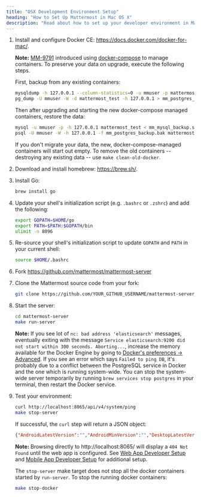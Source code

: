 ```yaml
---
title: "OSX Development Environment Setup"
heading: "How to Set Up Mattermost in Mac OS X"
description: "Read about how to set up your developer environment in Mattermost using a Mac OS X."
---
```


1. Install and configure Docker CE: https://docs.docker.com/docker-for-mac/.

    **Note:** [MM-9791](https://github.com/mattermost/mattermost-server/pull/10872) introduced using [docker-compose](https://docs.docker.com/compose/) to manage containers. To preserve your data on upgrade, execute the following steps.

    First, backup from any existing containers:
    ```sh
    mysqldump -h 127.0.0.1 --column-statistics=0 -u mmuser -p mattermost_test > mm_mysql_backup.sql
    pg_dump -U mmuser -W -d mattermost_test -h 127.0.0.1 > mm_postgres_backup.bak
    ```
    Then after upgrading and starting the new docker-compose managed containers, restore the data:
    ```sh
    mysql -u mmuser -p -h 127.0.0.1 mattermost_test < mm_mysql_backup.sql
    psql -U mmuser -W -h 127.0.0.1 -f mm_postgres_backup.bak mattermost_test
    ```
    If you don't migrate your data, the new, docker-compose-managed containers will start out empty. To remove the old containers -- destroying any existing data -- use `make clean-old-docker`.


2. Download and install homebrew: https://brew.sh/.

3. Install Go:
    ```sh
    brew install go
    ```

4. Update your shell's initialization script (e.g. `.bashrc` or `.zshrc`) and add the following:

    ```sh
    export GOPATH=$HOME/go
    export PATH=$PATH:$GOPATH/bin
    ulimit -n 8096
    ```

5. Re-source your shell's initialization script to update `GOPATH` and `PATH` in your current shell:

    ```sh
    source $HOME/.bashrc
    ```

6. Fork https://github.com/mattermost/mattermost-server

7. Clone the Mattermost source code from your fork:

    ```sh
    git clone https://github.com/YOUR_GITHUB_USERNAME/mattermost-server.git
    ```

8. Start the server:

    ```sh
    cd mattermost-server
    make run-server
    ```

    **Note:** If you see lot of `nc: bad address 'elasticsearch'` messages, eventually exiting with the message `Service elasticsearch:9200 did not start within 300 seconds. Aborting...`,  increase the memory available for the Docker Engine by going to [Docker's preferences -> Advanced](https://docs.docker.com/docker-for-mac/#advanced).
    If you see an error which says `Failed to ping DB`, it's probably due to a conflict between the PostgreSQL service in Docker and the one which is running system-wide. You can stop the system-wide server temporarily by running `brew services stop postgres` in your terminal, then restart the Docker service.

9. Test your environment:

    ```sh
    curl http://localhost:8065/api/v4/system/ping
    make stop-server
    ```

    If successful, the `curl` step will return a JSON object:
    ```json
    {"AndroidLatestVersion":"","AndroidMinVersion":"","DesktopLatestVersion":"","DesktopMinVersion":"","IosLatestVersion":"","IosMinVersion":"","status":"OK"}
    ```

    **Note:** Browsing directly to http://localhost:8065/ will display a `404 Not Found` until the web app is configured. See [Web App Developer Setup](https://developers.mattermost.com/contribute/webapp/developer-setup/) and [Mobile App Developer Setup](https://developers.mattermost.com/contribute/mobile/developer-setup/) for additional setup.

    The `stop-server` make target does not stop all the docker containers started by `run-server`. To stop the running docker containers:

    ```sh
    make stop-docker
    ```
